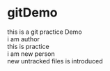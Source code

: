# gitDemo
this is a git practice Demo
<br>
i am author
<br>
this is practice<br>
i am new person
<br> new untracked files is introduced